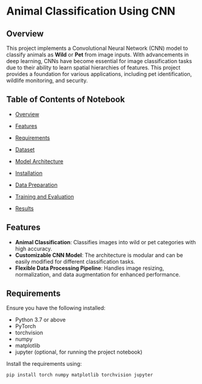 # Animal Classification Using CNN

## Overview
This project implements a Convolutional Neural Network (CNN) model to classify animals as **Wild** or **Pet** from image inputs. With advancements in deep learning, CNNs have become essential for image classification tasks due to their ability to learn spatial hierarchies of features. This project provides a foundation for various applications, including pet identification, wildlife monitoring, and security.

## Table of Contents of Notebook
- [Overview](#overview)
- [Features](#features)
- [Requirements](#requirements)
- [Dataset](#dataset)
- [Model Architecture](#model-architecture)
- [Installation](#installation)
- [Data Preparation](#data-preparation)
- [Training and Evaluation](#training-and-evaluation)

- [Results](#results)

## Features
- **Animal Classification**: Classifies images into wild or pet categories with high accuracy.
- **Customizable CNN Model**: The architecture is modular and can be easily modified for different classification tasks.
- **Flexible Data Processing Pipeline**: Handles image resizing, normalization, and data augmentation for enhanced performance.

## Requirements
Ensure you have the following installed:
- Python 3.7 or above
- PyTorch
- torchvision
- numpy
- matplotlib
- jupyter (optional, for running the project notebook)

Install the requirements using:
```bash
pip install torch numpy matplotlib torchvision jupyter
